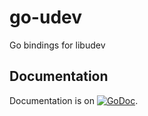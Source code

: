 # go-udev
Go bindings for libudev

## Documentation
Documentation is on [![GoDoc](https://godoc.org/github.com/jochenvg/go-udev?status.svg)](https://godoc.org/github.com/jochenvg/go-udev).
